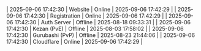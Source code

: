 | 2025-09-06 17:42:30 | Website | Online | 2025-09-06 17:42:29 |
| 2025-09-06 17:42:30 | Registration | Online | 2025-09-06 17:42:29 |
| 2025-09-06 17:42:30 | Auth Server | Offline | 2025-08-18 09:33:31 |
| 2025-09-06 17:42:30 | Kezan (PvE) | Offline | 2025-08-03 17:58:02 |
| 2025-09-06 17:42:30 | Gurubashi (PvP) | Offline | 2025-08-23 21:44:06 |
| 2025-09-06 17:42:30 | Cloudflare | Online | 2025-09-06 17:42:29 |
